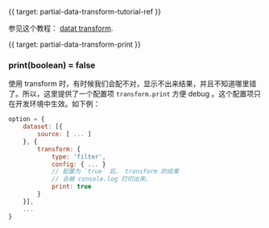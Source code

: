 
{{ target: partial-data-transform-tutorial-ref }}

参见这个教程： [datat transform](tutorial.html#%E4%BD%BF%E7%94%A8%20transform%20%E8%BF%9B%E8%A1%8C%E6%95%B0%E6%8D%AE%E8%BD%AC%E6%8D%A2).



{{ target: partial-data-transform-print }}

### print(boolean) = false

使用 transform 时，有时候我们会配不对，显示不出来结果，并且不知道哪里错了。所以，这里提供了一个配置项 `transform.print` 方便 debug 。这个配置项只在开发环境中生效。如下例：

```js
option = {
    dataset: [{
        source: [ ... ]
    }, {
        transform: {
            type: 'filter',
            config: { ... }
            // 配置为 `true` 后， transform 的结果
            // 会被 console.log 打印出来。
            print: true
        }
    }],
    ...
}
```

